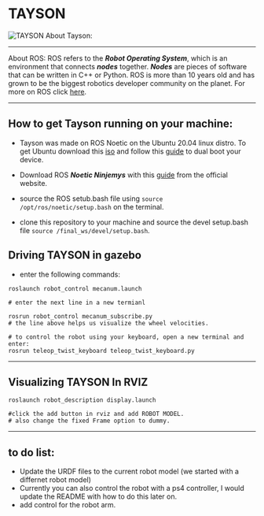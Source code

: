# TAYSON
![TAYSON](https://drive.google.com/uc?id=1RBD9NN44qIakStS-U88Z2kEdnXWM7EAg)
About Tayson:
___
About ROS:
ROS refers to the ***Robot Operating System***, which is an environment that connects ***nodes*** together. ***Nodes*** are pieces of software that can be written in C++ or Python. ROS is more than 10 years old and has grown to be the biggest robotics developer community on the planet.
For more on ROS click [here](https://www.ros.org/).
____
## How to get Tayson running on your machine:
- Tayson was made on ROS Noetic on the Ubuntu 20.04 linux distro. To get Ubuntu download this [iso](https://releases.ubuntu.com/focal/ubuntu-20.04.6-desktop-amd64.iso) and follow this [guide](https://www.youtube.com/watch?v=mXyN1aJYefc&t=202s&pp=ygUWdWJ1bnR1IDE4LjA0IGR1YWwgYm9vdA%3D%3D) to dual boot your device. 

- Download ROS ***Noetic Ninjemys*** with this [guide](http://wiki.ros.org/noetic/Installation) from the official website.

- source the ROS setub.bash file using 
```source /opt/ros/noetic/setup.bash``` on the terminal.

- clone this repository to your machine and source the devel setup.bash file 
```source /final_ws/devel/setup.bash```.

## Driving TAYSON in gazebo
- enter the following commands:
 ```
 roslaunch robot_control mecanum.launch
 
 # enter the next line in a new termianl

 rosrun robot_control mecanum_subscribe.py 
 # the line above helps us visualize the wheel velocities.

 # to control the robot using your keyboard, open a new terminal and enter:
 rosrun teleop_twist_keyboard teleop_twist_keyboard.py
```
___
## Visualizing TAYSON In RVIZ
```
roslaunch robot_description display.launch

#click the add button in rviz and add ROBOT MODEL.
# also change the fixed Frame option to dummy.
```

___
## to do list:
- Update the URDF files to the current robot model (we started with a differnet robot model)
- Currently you can also control the robot with a ps4 controller, I would update the README with how to do this later on.
- add control for the robot arm.
